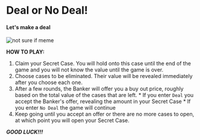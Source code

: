 # Deal or No Deal!
#### Let's make a deal
![not sure if meme](https://cdn.meme.am/cache/instances/folder819/500x/23176819.jpg)

**HOW TO PLAY:**
  1. Claim your Secret Case. You will hold onto this case until the end of the game and you will not know the value until the game is over.
  2. Choose cases to be eliminated. Their value will be revealed immediately after you choose each one.
  3. After a few rounds, the Banker will offer you a buy out price, roughly based on the total value of the cases that are left.
    * If you enter `Deal` you accept the Banker's offer, revealing the amount in your Secret Case
    * If you enter `No Deal` the game will continue
  4. Keep going until you accept an offer or there are no more cases to open, at which point you will open your Secret Case.
  
  
  ***GOOD LUCK!!!***
